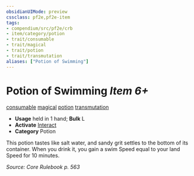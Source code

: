 ```yaml
---
obsidianUIMode: preview
cssclass: pf2e,pf2e-item
tags:
- compendium/src/pf2e/crb
- item/category/potion
- trait/consumable
- trait/magical
- trait/potion
- trait/transmutation
aliases: ["Potion of Swimming"]
---
```

# Potion of Swimming *Item 6+*  
[consumable](../../../Rules/traits/consumable.md)  [magical](../../../Rules/traits/magical.md)  [potion](../../../Rules/traits/potion.md)  [transmutation](../../../Rules/traits/transmutation.md)  

- **Usage** held in 1 hand; **Bulk** L
- **Activate** [Interact](../../../Rules/actions/interact.md)
- **Category** Potion

This potion tastes like salt water, and sandy grit settles to the bottom of its container. When you drink it, you gain a swim Speed equal to your land Speed for 10 minutes.

*Source: Core Rulebook p. 563*